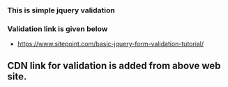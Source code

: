 ### This is simple jquery validation

### Validation link is given below
* https://www.sitepoint.com/basic-jquery-form-validation-tutorial/

## CDN link for validation is added from above web site.
